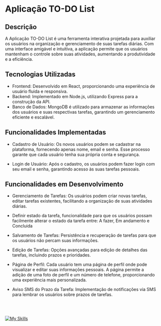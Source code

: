 # Aplicação TO-DO List

<h2>Descrição</h2>

A Aplicação TO-DO List é uma ferramenta interativa projetada para auxiliar os usuários na organização e gerenciamento de suas tarefas diárias. Com uma interface amigável e intuitiva, a aplicação permite que os usuários mantenham o controle sobre suas atividades, aumentando a produtividade e a eficiência.

<h2>Tecnologias Utilizadas</h2>

  - Frontend: Desenvolvido em React, proporcionando uma experiência de usuário fluida e responsiva.
  - Backend: Implementado em Node.js, utilizando Express para a construção da API.
  - Banco de Dados: MongoDB é utilizado para armazenar as informações dos usuários e suas respectivas tarefas, garantindo um gerenciamento eficiente e escalável.

<h2>Funcionalidades Implementadas</h2>

  - Cadastro de Usuário: Os novos usuários podem se cadastrar na plataforma, fornecendo apenas nome, email e senha. Esse processo garante que cada usuário tenha sua própria conta e segurança.

  - Login de Usuário: Após o cadastro, os usuários podem fazer login com seu email e senha, garantindo acesso às suas tarefas pessoais.

<h2>Funcionalidades em Desenvolvimento</h2>

  - Gerenciamento de Tarefas: Os usuários podem criar novas tarefas, editar tarefas existentes, facilitando a organização de suas atividades diárias.

  - Definir estado da tarefa, funcionalidade para que os usuários possam facilmente alterar o estado da tarefa entre: A fazer, Em andamento e Concluida

  - Salvamento de Tarefas: Persistência e recuperação de tarefas para que os usuários não percam suas informações.

  - Edição de Tarefas: Opções avançadas para edição de detalhes das tarefas, incluindo prazos e prioridades.

  - Página de Perfil: Cada usuário tem uma página de perfil onde pode visualizar e editar suas informações pessoais. A página permite a adição de uma foto de perfil e um número de telefone, proporcionando uma experiência mais personalizada.
    
  - Aviso SMS do Prazo da Tarefa: Implementação de notificações via SMS para lembrar os usuários sobre prazos de tarefas.

 

  <br>
  <br>

[![My Skills](https://skillicons.dev/icons?i=github,nodejs,mongo,react,html,css,vscode)](https://skillicons.dev)
